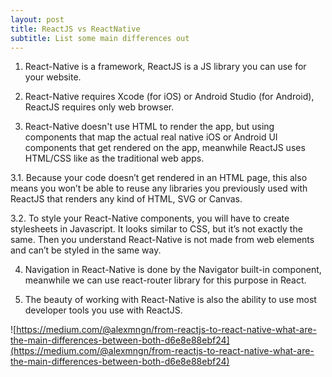 ```yaml
---
layout: post
title: ReactJS vs ReactNative
subtitle: List some main differences out
---
```


1. React-Native is a framework, ReactJS is a JS library you can use for your website.

2. React-Native requires Xcode (for iOS) or Android Studio (for Android), ReactJS requires only web browser.

3. React-Native doesn't use HTML to render the app, but using components that map the actual real native iOS or Android UI components that get rendered on the app, meanwhile ReactJS uses HTML/CSS like as the traditional web apps.

3.1. Because your code doesn’t get rendered in an HTML page, this also means you won’t be able to reuse any libraries you previously used with ReactJS that renders any kind of HTML, SVG or Canvas.

3.2. To style your React-Native components, you will have to create stylesheets in Javascript. It looks similar to CSS, but it’s not exactly the same. Then you understand React-Native is not made from web elements and can’t be styled in the same way.

4. Navigation in React-Native is done by the Navigator built-in component, meanwhile we can use react-router library for this purpose in React.

5. The beauty of working with React-Native is also the ability to use most developer tools you use with ReactJS.

![https://medium.com/@alexmngn/from-reactjs-to-react-native-what-are-the-main-differences-between-both-d6e8e88ebf24](https://medium.com/@alexmngn/from-reactjs-to-react-native-what-are-the-main-differences-between-both-d6e8e88ebf24) 
